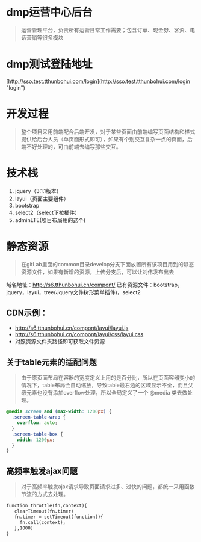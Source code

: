 # dmp运营中心后台 #
> 运营管理平台，负责所有运营日常工作需要；包含订单、现金劵、客资、电话营销等很多模块

# dmp测试登陆地址 #
[http://sso.test.tthunbohui.com/login](http://sso.test.tthunbohui.com/login "login")

# 开发过程 #
> 整个项目采用前端配合后端开发，对于某些页面由前端编写页面结构和样式提供给后台人员（单页面形式即可），如果有个别交互复杂一点的页面，后端不好处理的，可由前端去编写那些交互。

# 技术桟 #
1. jquery（3.1.1版本）
2. layui（页面主要组件）
3. bootstrap
4. select2（select下拉插件）
4. adminLTE(项目布局用的这个)

# 静态资源 #
> 在gitLab里面的common目录develop分支下面放置所有该项目用到的静态资源文件，如果有新增的资源，上传分支后，可以让刘伟发布出去

域名地址：http://s6.tthunbohui.cn/compont/
已有资源文件：bootstrap，jquery，layui，tree(Jquery文件树形菜单插件)，select2

## CDN示例： ##
- http://s6.tthunbohui.cn/compont/layui/layui.js
- http://s6.tthunbohui.cn/compont/layui/css/layui.css
- 对照资源文件夹路径即可获取文件资源


## 关于table元素的适配问题 ##
> 由于原页面布局在容器的宽度定义上用的是百分比，所以在页面容器变小的情况下，table布局会自动缩放，导致table最右边的区域显示不全，而且父级元素也没有添加overflow处理，所以全局定义了一个 @media 类去做处理。

``` css
@media screen and (max-width: 1200px) {
  .screen-table-wrap {
    overflow: auto;
  }
  .screen-table-box {
    width: 1200px;
  }
}
```

## 高频率触发ajax问题 ##
> 对于高频率触发ajax请求导致页面请求过多、过快的问题，都统一采用函数节流的方式去处理。

``` html
function throttle(fn,context){    
   clearTimeout(fn.timer)
   fn.timer = setTimeout(function(){
     fn.call(context);
   },1000)
}
```
 
